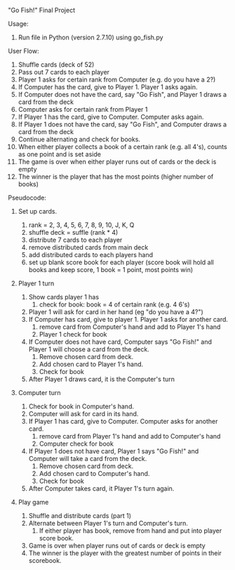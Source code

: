 "Go Fish!" Final Project

Usage:
1. Run file in Python (version 2.7.10) using go_fish.py

User Flow:

1. Shuffle cards (deck of 52)
2. Pass out 7 cards to each player
3. Player 1 asks for certain rank from Computer (e.g. do you have a 2?)
4. If Computer has the card, give to Player 1. Player 1 asks again.
5. If Computer does not have the card, say "Go Fish", and Player 1 draws a card from the deck
6. Computer asks for certain rank from Player 1
7. If Player 1 has the card, give to Computer. Computer asks again.
8. If Player 1 does not have the card, say "Go Fish", and Computer draws a card from the deck
9. Continue alternating and check for books.
10. When either player collects a book of a certain rank (e.g. all 4's), counts as one point and is set aside
11. The game is over when either player runs out of cards or the deck is empty
12. The winner is the player that has the most points (higher number of books)

Pseudocode:

1. Set up cards.
    1. rank = 2, 3, 4, 5, 6, 7, 8, 9, 10, J, K, Q
    2. shuffle deck = suffle (rank * 4)
    3. distribute 7 cards to each player
    4. remove distributed cards from main deck
    5. add distributed cards to each players hand
    6. set up blank score book for each player (score book will hold all books and keep score, 1 book = 1 point, most points win)

2. Player 1 turn
    1. Show cards player 1 has
        1. check for book: book = 4 of certain rank (e.g. 4 6's)
    2. Player 1 will ask for card in her hand (eg "do you have a 4?")
    3. If Computer has card, give to player 1.  Player 1 asks for another card.
        1. remove card from Computer's hand and add to Player 1's hand
        2. Player 1 check for book
    4. If Computer does not have card, Computer says "Go Fish!" and Player 1 will choose a card from the deck.
        1. Remove chosen card from deck.
        2. Add chosen card to Player 1's hand.
        3. Check for book
    5. After Player 1 draws card, it is the Computer's turn

3. Computer turn
    1. Check for book in Computer's hand.
    2. Computer will ask for card in its hand.
    3. If Player 1 has card, give to Computer.  Computer asks for another card.
        1. remove card from Player 1's hand and add to Computer's hand
        2. Computer check for book
    4. If Player 1 does not have card, Player 1 says "Go Fish!" and Computer will take a card from the deck.
        1. Remove chosen card from deck.
        2. Add chosen card to Computer's hand.
        3. Check for book
    5. After Computer takes card, it Player 1's turn again.

4. Play game
    1. Shuffle and distribute cards (part 1)
    2. Alternate between Player 1's turn and Computer's turn.
        1. If either player has book, remove from hand and put into player score book.
    3. Game is over when player runs out of cards or deck is empty
    4. The winner is the player with the greatest number of points in their scorebook. 

